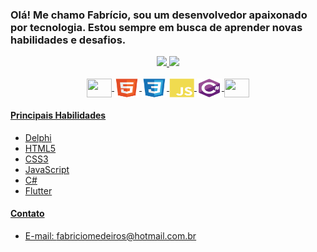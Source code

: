 ### Olá! Me chamo Fabrício, sou um desenvolvedor apaixonado por tecnologia. Estou sempre em busca de aprender novas habilidades e desafios.

<div align="center">
  <a href="https://github.com/FabricioMedeiros">
  <img height="180em" src="https://github-readme-stats.vercel.app/api?username=FabricioMedeiros&show_icons=true&theme=dracula&include_all_commits=true&count_private=true"/>
  <img height="180em" src="https://github-readme-stats.vercel.app/api/top-langs/?username=FabricioMedeiros&layout=compact&langs_count=7&theme=dracula"/>
</div>
<div align="center" style="display: inline_block"><br>
  <img align="center" height="30" width="40" src="https://cdn.jsdelivr.net/gh/devicons/devicon/icons/delphi/delphi-original.svg">
  <img align="center" height="30" width="40" src="https://raw.githubusercontent.com/devicons/devicon/master/icons/html5/html5-original.svg">
  <img align="center" height="30" width="40" src="https://raw.githubusercontent.com/devicons/devicon/master/icons/css3/css3-original.svg">
  <img align="center" height="30" width="40" src="https://raw.githubusercontent.com/devicons/devicon/master/icons/javascript/javascript-plain.svg">
  <img align="center" height="30" width="40" src="https://raw.githubusercontent.com/devicons/devicon/master/icons/csharp/csharp-original.svg">
  <img align="center" height="30" width="40" src="https://cdn.jsdelivr.net/gh/devicons/devicon/icons/flutter/flutter-original.svg">  
</div>

#### Principais Habilidades

- Delphi
- HTML5
- CSS3
- JavaScript
- C#
- Flutter


#### Contato

- E-mail: fabriciomedeiros@hotmail.com.br

